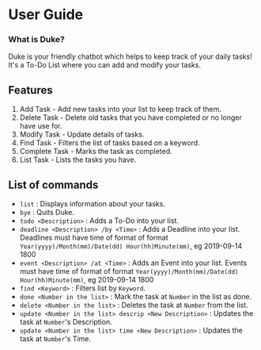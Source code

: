 # User Guide

### What is Duke?
Duke is your friendly chatbot which helps to keep track of your daily tasks! It's a To-Do List where you can add and 
modify your tasks.

## Features 

1. Add Task - Add new tasks into your list to keep track of them.
1. Delete Task - Delete old tasks that you have completed or no longer have use for.
1. Modify Task - Update details of tasks.
1. Find Task - Filters the list of tasks based on a keyword.
1. Complete Task - Marks the task as completed.
1. List Task - Lists the tasks you have.
## List of commands

* `list` : Displays information about your tasks.
* `bye` : Quits Duke.
* `todo <Description>` : Adds a To-Do into your list.
* `deadline <Description> /by <Time>` : Adds a Deadline into your list. Deadlines must have time of format of format `Year(yyyy)/Month(mm)/Date(dd) Hour(hh)Minute(mm)`, eg 2019-09-14 1800
* `event <Description> /at <Time>` : Adds an Event into your list. Events must have time of format of format `Year(yyyy)/Month(mm)/Date(dd) Hour(hh)Minute(mm)`, eg 2019-09-14 1800
* `find <Keyword>` : Filters list by `Keyword`.
* `done <Number in the list>` : Mark the task at `Number` in the list as done.
* `delete <Number in the list>` : Deletes the task at `Number` from the list.
* `update <Number in the list> descrip <New Description>` : Updates the task at `Number`'s Description.
* `update <Number in the list> time <New Description>` : Updates the task at `Number`'s Time.
